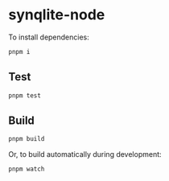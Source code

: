 # synqlite-node

To install dependencies:

```bash
pnpm i
```

## Test

```bash
pnpm test
```

## Build

```bash
pnpm build
```

Or, to build automatically during development:

```bash
pnpm watch
```
